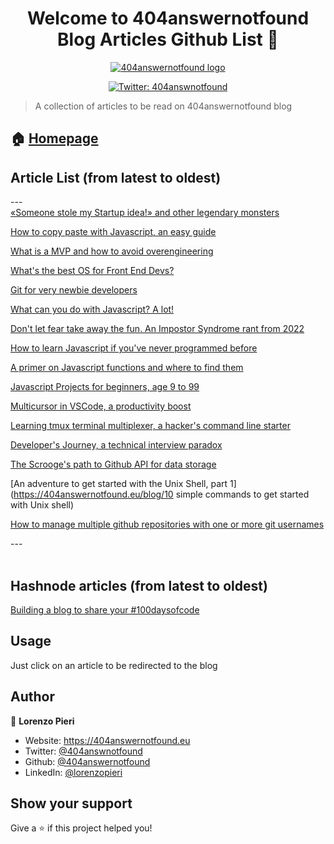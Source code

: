 <h1 align="center">Welcome to 404answernotfound <br/> Blog Articles Github List 👋</h1>

<div align="center">
<a href="404answernotfound.eu" target="_blank">
    <img alt="404answernotfound logo" src="https://camo.githubusercontent.com/8ed054ee6fae0a874adc186d180b67b61656cd7a06ad0a28f2e0e54e5ee4807c/68747470733a2f2f343034616e737765726e6f74666f756e642e65752f5f6e6578742f696d6167653f75726c3d253246737461746963253246696d61676573253246343034616e737765726e6f74666f756e646461726b7468656d652e706e6726773d31323826713d3735" />
  </a>
    </div>
<p align="center">
  <a href="https://twitter.com/404answnotfound" target="_blank">
    <img alt="Twitter: 404answnotfound" src="https://img.shields.io/twitter/follow/404answnotfound.svg?style=social" />
  </a>
</p>

> A collection of articles to be read on 404answernotfound blog

## 🏠 [Homepage](404answernotfound.eu)

## Article List (from latest to oldest)
---<br/>[«Someone stole my Startup idea!» and other legendary monsters](https://404answernotfound.eu/blog/someone-stole-my-startup-idea-and-other-legendary-monsters)<br/>

[How to copy paste with Javascript, an easy guide](https://404answernotfound.eu/blog/how-to-copy-paste-with-javascript-an-easy-guide)<br/>

[What is a MVP and how to avoid overengineering](https://404answernotfound.eu/blog/what-is-an-mvp-and-how-to-avoid-overengineering)<br/>

[What's the best OS for Front End Devs?](https://404answernotfound.eu/blog/whats-the-best-os-for-web-developers)<br/>

[Git for very newbie developers](https://404answernotfound.eu/blog/git-for-very-newbie-developers)<br/>

[What can you do with Javascript? A lot!](https://404answernotfound.eu/blog/what-can-you-do-with-javascript-a-lot)<br/>

[Don't let fear take away the fun. An Impostor Syndrome rant from 2022](https://404answernotfound.eu/blog/dont-let-fear-take-away-the-fun-an-impostor-syndrom-analysis-from-2022)<br/>

[How to learn Javascript if you've never programmed before](https://404answernotfound.eu/blog/how-to-learn-javascript-if-youve-never-programmed-before)<br/>

[A primer on Javascript functions and where to find them](https://404answernotfound.eu/blog/a-primer-on-javascript-functions-and-where-to-find-them)<br/>

[Javascript Projects for beginners, age 9 to 99](https://404answernotfound.eu/blog/javascript-projects-for-beginners-age-9-to-99)<br/>

[Multicursor in VSCode, a productivity boost](https://404answernotfound.eu/blog/multicursor-in-vscode-a-productivity-boost)<br/>

[Learning tmux terminal multiplexer, a hacker's command line starter](https://404answernotfound.eu/blog/learning-tmux-terminal-multiplexer-a-hackers-command-line-starter)<br/>

[Developer's Journey, a technical interview paradox](https://404answernotfound.eu/blog/developers-journey-a-technical-interview-paradox)<br/>

[The Scrooge's path to Github API for data storage](https://404answernotfound.eu/blog/the-scrooges-path-to-github-api-for-data-storage)<br/>

[An adventure to get started with the Unix Shell, part 1](https://404answernotfound.eu/blog/10 simple commands to get started with Unix shell)<br/>

[How to manage multiple github repositories with one or more git usernames](https://404answernotfound.eu/blog/change-git-user)<br/>

---<br/><br/>

## Hashnode articles (from latest to oldest)
[Building a blog to share your #100daysofcode](https://404answnotfound.hashnode.dev/building-a-blog-to-share-your-100daysofcode)
## Usage

Just click on an article to be redirected to the blog

## Author

👤 **Lorenzo Pieri**

* Website: https://404answernotfound.eu
* Twitter: [@404answnotfound](https://twitter.com/404answnotfound)
* Github: [@404answernotfound](https://github.com/404answernotfound)
* LinkedIn: [@lorenzopieri](https://linkedin.com/in/lorenzopieri)

## Show your support

Give a ⭐️ if this project helped you!